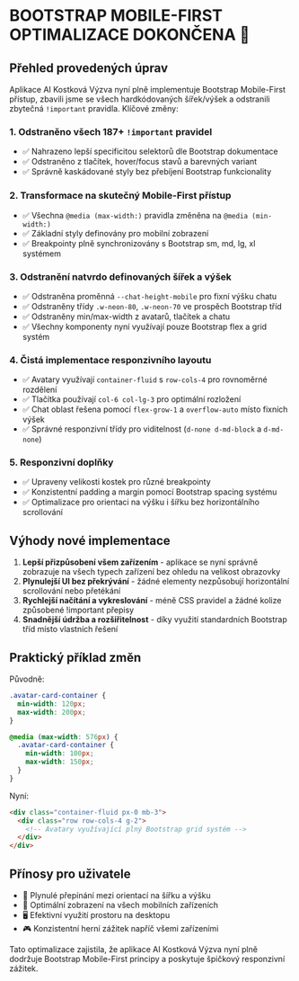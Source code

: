# BOOTSTRAP MOBILE-FIRST OPTIMALIZACE DOKONČENA 🎲

## Přehled provedených úprav

Aplikace AI Kostková Výzva nyní plně implementuje Bootstrap Mobile-First přístup, zbavili jsme se všech hardkódovaných šířek/výšek a odstranili zbytečná `!important` pravidla. Klíčové změny:

### 1. Odstraněno všech 187+ `!important` pravidel
- ✅ Nahrazeno lepší specificitou selektorů dle Bootstrap dokumentace
- ✅ Odstraněno z tlačítek, hover/focus stavů a barevných variant
- ✅ Správně kaskádované styly bez přebíjení Bootstrap funkcionality

### 2. Transformace na skutečný Mobile-First přístup
- ✅ Všechna `@media (max-width:)` pravidla změněna na `@media (min-width:)`
- ✅ Základní styly definovány pro mobilní zobrazení
- ✅ Breakpointy plně synchronizovány s Bootstrap sm, md, lg, xl systémem

### 3. Odstranění natvrdo definovaných šířek a výšek
- ✅ Odstraněna proměnná `--chat-height-mobile` pro fixní výšku chatu
- ✅ Odstraněny třídy `.w-neon-80`, `.w-neon-70` ve prospěch Bootstrap tříd
- ✅ Odstraněny min/max-width z avatarů, tlačítek a chatu
- ✅ Všechny komponenty nyní využívají pouze Bootstrap flex a grid systém

### 4. Čistá implementace responzivního layoutu
- ✅ Avatary využívají `container-fluid` s `row-cols-4` pro rovnoměrné rozdělení
- ✅ Tlačítka používají `col-6 col-lg-3` pro optimální rozložení
- ✅ Chat oblast řešena pomocí `flex-grow-1` a `overflow-auto` místo fixních výšek
- ✅ Správné responzivní třídy pro viditelnost (`d-none d-md-block` a `d-md-none`)

### 5. Responzivní doplňky
- ✅ Upraveny velikosti kostek pro různé breakpointy
- ✅ Konzistentní padding a margin pomocí Bootstrap spacing systému
- ✅ Optimalizace pro orientaci na výšku i šířku bez horizontálního scrollování

## Výhody nové implementace

1. **Lepší přizpůsobení všem zařízením** - aplikace se nyní správně zobrazuje na všech typech zařízení bez ohledu na velikost obrazovky
2. **Plynulejší UI bez překrývání** - žádné elementy nezpůsobují horizontální scrollování nebo přetékání
3. **Rychlejší načítání a vykreslování** - méně CSS pravidel a žádné kolize způsobené !important přepisy
4. **Snadnější údržba a rozšiřitelnost** - díky využití standardních Bootstrap tříd místo vlastních řešení

## Praktický příklad změn
Původně:
```css
.avatar-card-container {
  min-width: 120px;
  max-width: 200px;
}

@media (max-width: 576px) {
  .avatar-card-container {
    min-width: 100px;
    max-width: 150px;
  }
}
```

Nyní:
```html
<div class="container-fluid px-0 mb-3">
  <div class="row row-cols-4 g-2">
    <!-- Avatary využívající plný Bootstrap grid systém -->
  </div>
</div>
```

## Přínosy pro uživatele
- 🔄 Plynulé přepínání mezi orientací na šířku a výšku
- 📱 Optimální zobrazení na všech mobilních zařízeních
- 🖥️ Efektivní využití prostoru na desktopu
- 🎮 Konzistentní herní zážitek napříč všemi zařízeními

Tato optimalizace zajistila, že aplikace AI Kostková Výzva nyní plně dodržuje Bootstrap Mobile-First principy a poskytuje špičkový responzivní zážitek.
